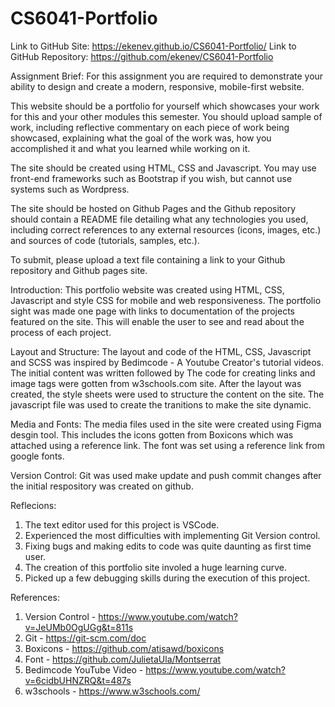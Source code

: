 # CS6041-Portfolio
Link to GitHub Site: https://ekenev.github.io/CS6041-Portfolio/
Link to GitHub Repository: https://github.com/ekenev/CS6041-Portfolio

Assignment Brief:
For this assignment you are required to demonstrate your ability to design and create a modern, responsive, mobile-first website.

This website should be a portfolio for yourself which showcases your work for this and your other modules this semester. You should upload sample of work, including reflective commentary on each piece of work being showcased, explaining what the goal of the work was, how you accomplished it and what you learned while working on it.

The site should be created using HTML, CSS and Javascript. You may use front-end frameworks such as Bootstrap if you wish, but cannot use systems such as Wordpress.

The site should be hosted on Github Pages and the Github repository should contain a README file detailing what any technologies you used, including correct references to any external resources (icons, images, etc.) and sources of code (tutorials, samples, etc.).

To submit, please upload a text file containing a link to your Github repository and Github pages site.

Introduction:
This portfolio website was created using HTML, CSS, Javascript and style CSS for mobile and web responsiveness.
The portfolio sight was made one page with links to documentation of the projects featured on the site. This will enable the user to see and read about the process of each project. 

Layout and Structure:
The layout and code of the HTML, CSS, Javascript and SCSS was inspired by Bedimcode - A Youtube Creator's tutorial videos. The initial content was written followed by The code for creating links and image tags were gotten from w3schools.com site. After the layout was created, the style sheets were used to structure the content on the site. The javascript file was used to create the tranitions to make the site dynamic.  

Media and Fonts:
The media files used in the site were created using Figma desgin tool. This includes the icons gotten from Boxicons which was attached using a reference link. The font was set using a reference link from google fonts. 

Version Control: 
Git was used make update and push commit changes after the initial respository was created on github. 

Reflecions:
1. The text editor used for this project is VSCode.
2. Experienced the most difficulties with implementing Git Version control. 
3. Fixing bugs and making edits to code was quite daunting as first time user.
4. The creation of this portfolio site involed a huge learning curve. 
5. Picked up a few debugging skills during the execution of this project. 

References: 
1. Version Control - https://www.youtube.com/watch?v=JeUMb0OgUGg&t=811s 
2. Git - https://git-scm.com/doc 
3. Boxicons - https://github.com/atisawd/boxicons
4. Font - https://github.com/JulietaUla/Montserrat 
5. Bedimcode YouTube Video - https://www.youtube.com/watch?v=6cidbUHNZRQ&t=487s 
6. w3schools - https://www.w3schools.com/ 